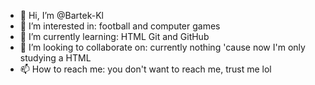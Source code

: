- 👋 Hi, I’m @Bartek-Kl
- 👀 I’m interested in: football and computer games
- 🌱 I’m currently learning: HTML Git and GitHub
- 💞️ I’m looking to collaborate on: currently nothing 'cause now I'm only studying a HTML 
- 📫 How to reach me: you don't want to reach me, trust me lol

<!---
Bartek-Kl/Bartek-Kl is a ✨ special ✨ repository because its `README.md` (this file) appears on your GitHub profile.
You can click the Preview link to take a look at your changes.
--->
